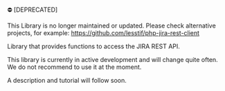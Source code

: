 :no_entry: [DEPRECATED]

This Library is no longer maintained or updated.
Please check alternative projects, for example:
https://github.com/lesstif/php-jira-rest-client


Library that provides functions to access the JIRA REST API.

This library is currently in active development and will change quite often.
We do not recommend to use it at the moment.

A description and tutorial will follow soon.
